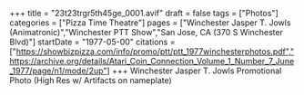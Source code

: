 +++
title = "23t23trgr5th45ge_0001.avif"
draft = false
tags = ["Photos"]
categories = ["Pizza Time Theatre"]
pages = ["Winchester Jasper T. Jowls (Animatronic)","Winchester PTT Show","San Jose, CA (370 S Winchester Blvd)"]
startDate = "1977-05-00"
citations = ["https://showbizpizza.com/info/promo/ptt/ptt_1977winchesterphotos.pdf","https://archive.org/details/Atari_Coin_Connection_Volume_1_Number_7_June_1977/page/n1/mode/2up"]
+++
Winchester Jasper T. Jowls Promotional Photo (High Res w/ Artifacts on nameplate)
